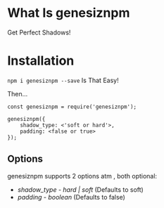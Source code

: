 # What Is genesiznpm

Get Perfect Shadows!

# Installation

`npm i genesiznpm --save`
Is That Easy!

Then...

```
const genesiznpm = require('genesiznpm');

genesiznpm({
    shadow_type: <'soft or hard'>,
    padding: <false or true>
});
```

## Options

genesiznpm supports 2 options atm , both optional:
* *shadow_type* - _hard | soft_ (Defaults to soft)
* *padding* - _boolean_ (Defaults to false)